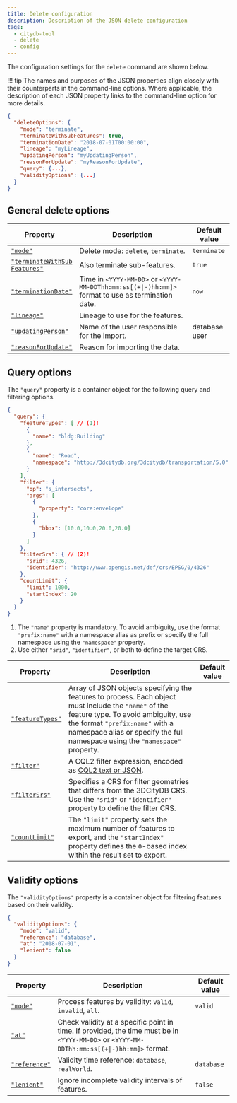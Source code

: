 ```yaml
---
title: Delete configuration
description: Description of the JSON delete configuration
tags:
  - citydb-tool
  - delete
  - config
---
```


The configuration settings for the `delete` command are shown below.

!!! tip
    The names and purposes of the JSON properties align closely with their counterparts in the command-line options. Where
    applicable, the description of each JSON property links to the command-line option for more details.

```json
{
  "deleteOptions": {
    "mode": "terminate",
    "terminateWithSubFeatures": true,
    "terminationDate": "2018-07-01T00:00:00",
    "lineage": "myLineage",
    "updatingPerson": "myUpdatingPerson",
    "reasonForUpdate": "myReasonForUpdate",
    "query": {...},
    "validityOptions": {...}
  }
}
```

## General delete options

| <div style="width:130px;">Property</div>                              | Description                                                                                                             | Default value |
|-----------------------------------------------------------------------|-------------------------------------------------------------------------------------------------------------------------|---------------|
| [`"mode"`](delete.md#delete-mode)                                     | Delete mode: `delete`, `terminate`.                                                                                     | `terminate`   |
| [<code>"terminateWithSub<br/>Features"</code>](delete.md#delete-mode) | Also terminate sub-features.                                                                                            | `true`        |
| [`"terminationDate"`](delete.md#defining-termination-metadata)        | Time in `<YYYY-MM-DD>` or <code>&lt;YYYY-MM-DDThh&#58;mm:ss[(+&#124;-)hh:mm]></code> format to use as termination date. | `now`         |
| [`"lineage"`](delete.md#defining-termination-metadata)                | Lineage to use for the features.                                                                                        |               |
| [`"updatingPerson"`](delete.md#defining-termination-metadata)         | Name of the user responsible for the import.                                                                            | database user |
| [`"reasonForUpdate"`](delete.md#defining-termination-metadata)        | Reason for importing the data.                                                                                          |               |

## Query options

The `"query"` property is a container object for the following query and filtering options.

```json
{
  "query": {
    "featureTypes": [ // (1)!
      {
        "name": "bldg:Building"
      },
      {
        "name": "Road",
        "namespace": "http://3dcitydb.org/3dcitydb/transportation/5.0"
      }
    ],
    "filter": {
      "op": "s_intersects",
      "args": [
        {
          "property": "core:envelope"
        },
        {
          "bbox": [10.0,10.0,20.0,20.0]
        }
      ]
    },
    "filterSrs": { // (2)!
      "srid": 4326,
      "identifier": "http://www.opengis.net/def/crs/EPSG/0/4326"
    },
    "countLimit": {
      "limit": 1000,
      "startIndex": 20
    }
  }
}
```

1. The `"name"` property is mandatory. To avoid ambiguity, use the format `"prefix:name"` with a namespace alias as prefix or
   specify the full namespace using the `"namespace"` property.
2. Use either `"srid"`, `"identifier"`, or both to define the target CRS.

| <div style="width:110px;">Property</div>              | Description                                                                                                                                                                                                                                                    | Default value |
|-------------------------------------------------------|----------------------------------------------------------------------------------------------------------------------------------------------------------------------------------------------------------------------------------------------------------------|---------------|
| [`"featureTypes"`](delete.md#feature-type-filter)     | Array of JSON objects specifying the features to process. Each object must include the `"name"` of the feature type. To avoid ambiguity, use the format `"prefix:name"` with a namespace alias or specify the full namespace using the `"namespace"` property. |               |
| [`"filter"`](delete.md#cql2-based-filtering)          | A CQL2 filter expression, encoded as [CQL2 text or JSON](cql2.md).                                                                                                                                                                                             |               |
| [`"filterSrs"`](delete.md#cql2-based-filtering)       | Specifies a CRS for filter geometries that differs from the 3DCityDB CRS. Use the `"srid"` or `"identifier"` property to define the filter CRS.                                                                                                                |               |
| [`"countLimit"`](delete.md#count-filter)              | The `"limit"` property sets the maximum number of features to export, and the `"startIndex"` property defines the `0`-based index within the result set to export.                                                                                             |               |

## Validity options

The `"validityOptions"` property is a container object for filtering features based on their validity.

```json
{
  "validityOptions": {
    "mode": "valid",
    "reference": "database",
    "at": "2018-07-01",
    "lenient": false
  }
}
```

| Property                                                | Description                                                                                                                                                       | Default value |
|---------------------------------------------------------|-------------------------------------------------------------------------------------------------------------------------------------------------------------------|---------------|
| [`"mode"`](delete.md#deleting-historical-versions)      | Process features by validity: `valid`, `invalid`, `all`.                                                                                                          | `valid`       |
| [`"at"`](delete.md#deleting-historical-versions)        | Check validity at a specific point in time. If provided, the time must be in `<YYYY-MM-DD>` or <code>&lt;YYYY-MM-DDThh&#58;mm:ss[(+&#124;-)hh:mm]></code> format. |               |
| [`"reference"`](delete.md#deleting-historical-versions) | Validity time reference: `database`, `realWorld`.                                                                                                                 | `database`    |
| [`"lenient"`](delete.md#deleting-historical-versions)   | Ignore incomplete validity intervals of features.                                                                                                                 | `false`       |
